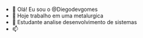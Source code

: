 - 👋  Olá! Eu sou o @Diegodevgomes
- 🌱 Hoje trabalho em uma metalurgica  
- 💞️ Estudante analise desenvolvimento de sistemas 
- 📫
